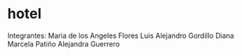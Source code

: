 # hotel
Integrantes: 
Maria de los Angeles Flores 
Luis Alejandro Gordillo
Diana Marcela Patiño
Alejandra Guerrero